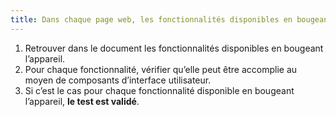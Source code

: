 ```yaml
---
title: Dans chaque page web, les fonctionnalités disponibles en bougeant l’appareil peuvent-elles être accomplies avec des [composants d’interface](#composant-d-interface) utilisateur (hors cas particuliers) ?
---
```


1. Retrouver dans le document les fonctionnalités disponibles en bougeant l’appareil.
2. Pour chaque fonctionnalité, vérifier qu’elle peut être accomplie au moyen de composants d’interface utilisateur.
3. Si c’est le cas pour chaque fonctionnalité disponible en bougeant l’appareil, **le test est validé**.
